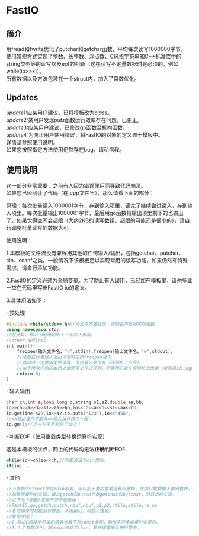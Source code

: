 # FastIO
## 简介
用fread和fwrite优化了putchar和getchar函数，平均每次读写1000000字节。  
使用常规方式实现了整数、长整数、浮点数、C风格字符串和C++标准库中的string类型等的读写以及eof的判断（这在读写不定量数据时是必须的，例如while(io>>x)）。  
所有数据以及方法包装在一个struct内，加入了常数优化。
## Updates
$update1:$应某用户建议，已将模板改为$class$。  
$update2:$某用户发现$puts$函数运行效率存在问题，已更正。  
$update3:$应某用户建议，已修改go函数至析构函数。  
$update4:$为防止用户使用错误，将FastIO的对象的定义置于模板中。  
详情请参照使用说明。  
如果您按照指定方法使用仍然存在bug，请私信我。
## 使用说明
这一部分非常重要，之前有人因为错误使用而导致代码崩溃。  
如果您已经阅读了代码（在.cpp文件里），那么请看下面的部分：

原理：每次批量读入1000001字节，存到输入项里，读完了继续尝试读入，存到输入项里。每次批量输出1000001字节，最后用go函数把输出项里剩下的也输出了。如果觉得空间会超限（大约2KB的读写数组，超限的可能还是很小的），请自行调整批量读写的数据大小。

使用说明：

1.本模板的文件流没有兼容用其他的任何输入/输出，包括getchar、putchar、cin、scanf之类。一般情况下该模板足以实现常用的读写功能，如果仍然有特殊需求，请自行添加功能。

2.FastIO的定义必须为全局变量。为了防止有人误用，已经加在模板里，请勿多此一举在代码里写出FastIO io的定义。

3.具体用法如下：

**·** 预处理
```cpp
#include <bits/stdc++.h>//头文件不要乱改，否则会不支持某些函数。
using namespace std;
//在此处，即using语句的下一句加入模板。
//other defines.
int main(){
    freopen(输入文件名，"r",stdin),freopen(输出文件名，"w",stdout);
    //注意在标准输入输出评测时去掉freopen语句
    //调试时一定要用文件读写，否则输入会卡死（评测机上不会）。
    //由于所有评测机本质上皆使用文件式评测，无需担心会在评测机上出错（亲测通过Luogu和OJ评测）。
    return 0;
}
```
**·** 输入输出
```cpp
char ch;int a;long long d;string s1,s2;double aa,bb;
io>>ch>>a>>d>>s1>>aa>>bb,io<<ch<<a<<d<<s1<<aa<<bb;
io.getline(s2),io<<s2,io.puts("123"),io<<"456";
//<<输出操作不能与>>输入操作连在一起！
io.go();//这一句千万别忘了加上！
```
**·** 判断EOF（使用重载类型转换运算符实现）

这是本模板的优点，网上的代码均无法**正确**判断EOF.
```cpp
while(io>>ch)io<<ch;//判断方法与cin类似。
if(io)...
```
**·** 其他
```cpp
//上面那个struct加在main前面，可以把不要的重载运算符删掉，比如只需要输入输出整数，就把输入输出字符串之类的删掉。
//如果需要别的实现，请以getch和putch代替getchar和putchar，然后自行实现。
//以下几个函数/变量千万不能删掉：
//FastIO,go,getch,putch,rbuf,wbuf,p1,p2,rfile,wfile,rs,ws
//有时编译时可能会有警告，不用担心，可放心使用。
//警告原因：
//1.输出C风格字符串的函数参数不是const类型，输出字符串常量时会警告。
//2.为了常数优化，部分int换成了char，某些编译器会进行警告。
```
